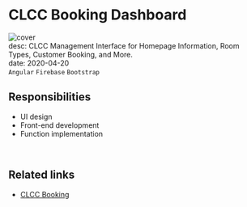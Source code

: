 # CLCC Booking Dashboard
![cover](/assets/images/works/clcc/cover.jpeg)  
desc: CLCC Management Interface for Homepage Information, Room Types, Customer Booking, and More.  
date: 2020-04-20  
``Angular``  ``Firebase`` ``Bootstrap``

## Responsibilities
- UI design
- Front-end development
- Function implementation
  
<br />

## Related links
- [CLCC Booking](https://clcc-booking.web.app/)